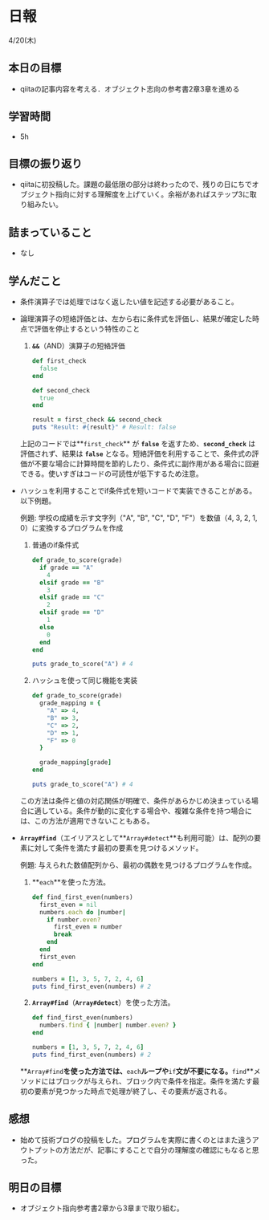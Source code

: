 # 日報

4/20(木)

## 本日の目標

- qiitaの記事内容を考える．オブジェクト志向の参考書2章3章を進める

## 学習時間

- 5h

## 目標の振り返り

- qiitaに初投稿した。課題の最低限の部分は終わったので、残りの日にちでオブジェクト指向に対する理解度を上げていく。余裕があればステップ3に取り組みたい。

## 詰まっていること

- なし

## 学んだこと

- 条件演算子では処理ではなく返したい値を記述する必要があること。
- 論理演算子の短絡評価とは、左から右に条件式を評価し、結果が確定した時点で評価を停止するという特性のこと
    1. **`&&`**（AND）演算子の短絡評価
        
        ```ruby
        def first_check
          false
        end
        
        def second_check
          true
        end
        
        result = first_check && second_check
        puts "Result: #{result}" # Result: false
        ```
        
    
    上記のコードでは**`first_check`** が **`false`** を返すため、**`second_check`** は評価されず、結果は **`false`** となる。短絡評価を利用することで、条件式の評価が不要な場合に計算時間を節約したり、条件式に副作用がある場合に回避できる。使いすぎはコードの可読性が低下するため注意。
    
- ハッシュを利用することでif条件式を短いコードで実装できることがある。以下例題。
    
    例題: 学校の成績を示す文字列（"A", "B", "C", "D", "F"）を数値（4, 3, 2, 1, 0）に変換するプログラムを作成
    
    1. 普通のif条件式
        
        ```ruby
        def grade_to_score(grade)
          if grade == "A"
            4
          elsif grade == "B"
            3
          elsif grade == "C"
            2
          elsif grade == "D"
            1
          else
            0
          end
        end
        
        puts grade_to_score("A") # 4
        ```
        
    2. ハッシュを使って同じ機能を実装
        
        ```ruby
        def grade_to_score(grade)
          grade_mapping = {
            "A" => 4,
            "B" => 3,
            "C" => 2,
            "D" => 1,
            "F" => 0
          }
        
          grade_mapping[grade]
        end
        
        puts grade_to_score("A") # 4
        ```
        
    
    この方法は条件と値の対応関係が明確で、条件があらかじめ決まっている場合に適している。条件が動的に変化する場合や、複雑な条件を持つ場合には、この方法が適用できないこともある。
    
- **`Array#find`**（エイリアスとして**`Array#detect`**も利用可能）は、配列の要素に対して条件を満たす最初の要素を見つけるメソッド。
    
    例題: 与えられた数値配列から、最初の偶数を見つけるプログラムを作成。
    
    1. **`each`**を使った方法。
        
        ```ruby
        def find_first_even(numbers)
          first_even = nil
          numbers.each do |number|
            if number.even?
              first_even = number
              break
            end
          end
          first_even
        end
        
        numbers = [1, 3, 5, 7, 2, 4, 6]
        puts find_first_even(numbers) # 2
        ```
        
    2. **`Array#find`**（**`Array#detect`**）を使った方法。
        
        ```ruby
        def find_first_even(numbers)
          numbers.find { |number| number.even? }
        end
        
        numbers = [1, 3, 5, 7, 2, 4, 6]
        puts find_first_even(numbers) # 2
        ```
        
    
    **`Array#find`**を使った方法では、**`each`**ループや**`if`**文が不要になる。**`find`**メソッドにはブロックが与えられ、ブロック内で条件を指定。条件を満たす最初の要素が見つかった時点で処理が終了し、その要素が返される。
    

## 感想

- 始めて技術ブログの投稿をした。プログラムを実際に書くのとはまた違うアウトプットの方法だが、記事にすることで自分の理解度の確認にもなると思った。

## 明日の目標

- オブジェクト指向参考書2章から3章まで取り組む。
